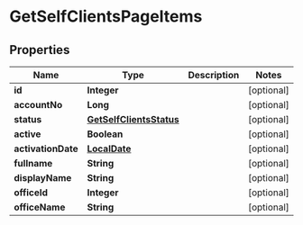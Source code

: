
# GetSelfClientsPageItems

## Properties
Name | Type | Description | Notes
------------ | ------------- | ------------- | -------------
**id** | **Integer** |  |  [optional]
**accountNo** | **Long** |  |  [optional]
**status** | [**GetSelfClientsStatus**](GetSelfClientsStatus.md) |  |  [optional]
**active** | **Boolean** |  |  [optional]
**activationDate** | [**LocalDate**](LocalDate.md) |  |  [optional]
**fullname** | **String** |  |  [optional]
**displayName** | **String** |  |  [optional]
**officeId** | **Integer** |  |  [optional]
**officeName** | **String** |  |  [optional]



